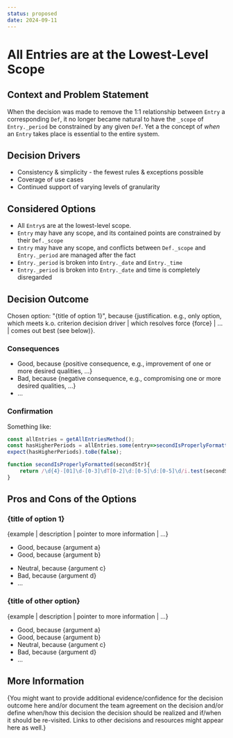 ```yaml
---
status: proposed
date: 2024-09-11
---
```


# All Entries are at the Lowest-Level Scope

## Context and Problem Statement

When the decision was made to remove the 1:1 relationship between `Entry` a corresponding `Def`, it no longer became natural to have the `_scope` of `Entry._period` be constrained by any given `Def`. Yet a the concept of *when* an `Entry` takes place is essential to the entire system.

## Decision Drivers

* Consistency & simplicity - the fewest rules & exceptions possible
* Coverage of use cases
* Continued support of varying levels of granularity

## Considered Options

* All `Entry`s are at the lowest-level scope.
* `Entry` may have any scope, and its contained points are constrained by their `Def._scope`
* `Entry` may have any scope, and conflicts between `Def._scope` and `Entry._period` are managed after the fact 
* `Entry._period` is broken into `Entry._date` and `Entry._time`
* `Entry._period` is broken into `Entry._date` and time is completely disregarded

## Decision Outcome

Chosen option: "{title of option 1}", because {justification. e.g., only option, which meets k.o. criterion decision driver | which resolves force {force} | … | comes out best (see below)}.

<!-- This is an optional element. Feel free to remove. -->
### Consequences

* Good, because {positive consequence, e.g., improvement of one or more desired qualities, …}
* Bad, because {negative consequence, e.g., compromising one or more desired qualities, …}
* … <!-- numbers of consequences can vary -->

### Confirmation

Something like:

```javascript
const allEntries = getAllEntriesMethod();
const hasHigherPeriods = allEntries.some(entry=>secondIsProperlyFormatted(entry._period))
expect(hasHigherPeriods).toBe(false);

function secondIsProperlyFormatted(secondStr){
    return /\d{4}-[01]\d-[0-3]\dT[0-2]\d:[0-5]\d:[0-5]\d/i.test(secondStr)
}
```

## Pros and Cons of the Options

### {title of option 1}

<!-- This is an optional element. Feel free to remove. -->
{example | description | pointer to more information | …}

* Good, because {argument a}
* Good, because {argument b}
<!-- use "neutral" if the given argument weights neither for good nor bad -->
* Neutral, because {argument c}
* Bad, because {argument d}
* … <!-- numbers of pros and cons can vary -->

### {title of other option}

{example | description | pointer to more information | …}

* Good, because {argument a}
* Good, because {argument b}
* Neutral, because {argument c}
* Bad, because {argument d}
* …

<!-- This is an optional element. Feel free to remove. -->
## More Information

{You might want to provide additional evidence/confidence for the decision outcome here and/or document the team agreement on the decision and/or define when/how this decision the decision should be realized and if/when it should be re-visited. Links to other decisions and resources might appear here as well.}